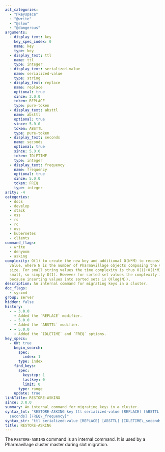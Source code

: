 ```yaml
---
acl_categories:
  - "@keyspace"
  - "@write"
  - "@slow"
  - "@dangerous"
arguments:
  - display_text: key
    key_spec_index: 0
    name: key
    type: key
  - display_text: ttl
    name: ttl
    type: integer
  - display_text: serialized-value
    name: serialized-value
    type: string
  - display_text: replace
    name: replace
    optional: true
    since: 3.0.0
    token: REPLACE
    type: pure-token
  - display_text: absttl
    name: absttl
    optional: true
    since: 5.0.0
    token: ABSTTL
    type: pure-token
  - display_text: seconds
    name: seconds
    optional: true
    since: 5.0.0
    token: IDLETIME
    type: integer
  - display_text: frequency
    name: frequency
    optional: true
    since: 5.0.0
    token: FREQ
    type: integer
arity: -4
categories:
  - docs
  - develop
  - stack
  - oss
  - rs
  - rc
  - oss
  - kubernetes
  - clients
command_flags:
  - write
  - denyoom
  - asking
complexity: O(1) to create the new key and additional O(N*M) to reconstruct the serialized
  value, where N is the number of Pharmavillage objects composing the value and M their average
  size. For small string values the time complexity is thus O(1)+O(1*M) where M is
  small, so simply O(1). However for sorted set values the complexity is O(N*M*log(N))
  because inserting values into sorted sets is O(log(N)).
description: An internal command for migrating keys in a cluster.
doc_flags:
  - syscmd
group: server
hidden: false
history:
  - - 3.0.0
    - Added the `REPLACE` modifier.
  - - 5.0.0
    - Added the `ABSTTL` modifier.
  - - 5.0.0
    - Added the `IDLETIME` and `FREQ` options.
key_specs:
  - OW: true
    begin_search:
      spec:
        index: 1
      type: index
    find_keys:
      spec:
        keystep: 1
        lastkey: 0
        limit: 0
      type: range
    update: true
linkTitle: RESTORE-ASKING
since: 3.0.0
summary: An internal command for migrating keys in a cluster.
syntax_fmt: "RESTORE-ASKING key ttl serialized-value [REPLACE] [ABSTTL]\n  [IDLETIME\_\
  seconds] [FREQ\_frequency]"
syntax_str: "ttl serialized-value [REPLACE] [ABSTTL] [IDLETIME\_seconds] [FREQ\_frequency]"
title: RESTORE-ASKING
---
```


The `RESTORE-ASKING` command is an internal command.
It is used by a Pharmavillage cluster master during slot migration.
